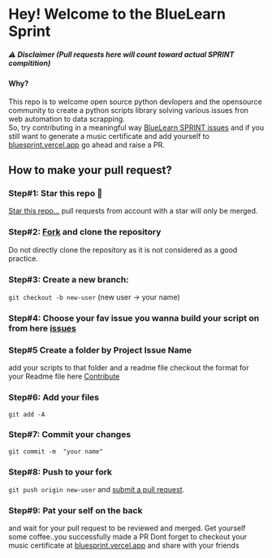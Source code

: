 # Hey! Welcome to the BlueLearn Sprint

##### ⚠️ Disclaimer (Pull requests here will count toward actual SPRINT compitition)

#### Why?
 This repo is to welcome open source python devlopers and the opensource community to create a python scripts library solving various issues fron web automation to data scrapping.
<br>
So, try contributing in a meaningful way [BlueLearn SPRINT issues](https://github.com/Clinify-Open-Sauce/SPRINT-python) and if you still want to generate a music certificate and  add yourself to [bluesprint.vercel.app](https://github.com/Clinify-Open-Sauce/SPRINT) go ahead and raise a PR.

## How to make your pull request?

### Step#1: Star this repo 🌟
[Star this repo...](https://github.com/Clinify-Open-Sauce/SPRINT-python/star)
pull requests from account with a star will only be merged.

### Step#2: [Fork](https://github.com/Clinify-Open-Sauce/SPRINT/star/fork) and clone the repository
Do not directly clone the repository as it is not considered as a good practice.

### Step#3: Create a new branch: 
`git checkout -b new-user` (new user -> your name)
### Step#4: Choose your fav issue you wanna build your script on from here [issues](https://github.com/Clinify-Open-Sauce/SPRINT-python/issues)

### Step#5 Create a folder by Project Issue Name
add your scripts to that folder and a readme file checkout the format for your Readme file here [Contribute](https://github.com/Clinify-Open-Sauce/SPRINT-python/blob/main/CONTRIBUTE.md)

### Step#6: Add your files 
`git add -A`
### Step#7: Commit your changes 
`git commit -m  "your name"`

### Step#8: Push to your fork 
`git push origin new-user` and [submit a pull request](https://github.com/Clinify-Open-Sauce/SPRINT-python/compare).

### Step#9: Pat your self on the back
 and wait for your pull request to be reviewed and merged. Get yourself some coffee..you successfully made a PR
 Dont forget to checkout your music certificate at [bluesprint.vercel.app](https://bluesprint.vercel.app/) and share with your friends 
